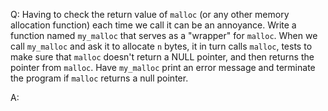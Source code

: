 Q: Having to check the return value of `malloc` (or any other memory allocation
function) each time we call it can be an annoyance. Write a function named
`my_malloc` that serves as a "wrapper" for `malloc`. When we call `my_malloc`
and ask it to allocate `n` bytes, it in turn calls `malloc`, tests to make sure
that `malloc` doesn't return a NULL pointer, and then returns the pointer from
`malloc`. Have `my_malloc` print an error message and terminate the program if
`malloc` returns a null pointer.

A:
